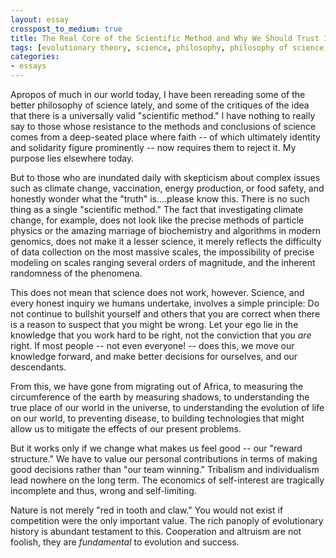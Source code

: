 ```yaml
---
layout: essay
crosspost_to_medium: true
title: The Real Core of the Scientific Method and Why We Should Trust It
tags: [evolutionary theory, science, philosophy, philosophy of science, method, philosophy]
categories: 
- essays
---
```


Apropos of much in our world today, I have been rereading some of the better philosophy of science lately, and some of the critiques of the idea that there is a universally valid "scientific method." I have nothing to really say to those whose resistance to the methods and conclusions of science comes from a deep-seated place where faith -- of which ultimately identity and solidarity figure prominently -- now requires them to reject it. My purpose lies elsewhere today.

But to those who are inundated daily with skepticism about complex issues such as climate change, vaccination, energy production, or food safety, and honestly wonder what the "truth" is....please know this. There is no such thing as a single "scientific method."
The fact that investigating climate change, for example, does not look like the precise methods of particle physics or the amazing marriage of biochemistry and algorithms in modern genomics, does not make it a lesser science, it merely reflects the difficulty of data collection on the most massive scales, the impossibility of precise modeling on scales ranging several orders of magnitude, and the inherent randomness of the phenomena.

This does not mean that science does not work, however. Science, and every honest inquiry we humans undertake, involves a simple principle:
Do not continue to bullshit yourself and others that you are correct when there is a reason to suspect that you might be wrong. Let your ego lie in the knowledge that you work hard to be right, not the conviction that you *are* right. If most people -- not even everyone! -- does this, we move our knowledge forward, and make better decisions for ourselves, and our descendants.

From this, we have gone from migrating out of Africa, to measuring the circumference of the earth by measuring shadows, to understanding the true place of our world in the universe, to understanding the evolution of life on our world, to preventing disease, to building technologies that might allow us to mitigate the effects of our present problems.

But it works only if we change what makes us feel good -- our "reward structure." We have to value our personal contributions in terms of making good decisions rather than "our team winning." Tribalism and individualism lead nowhere on the long term. The economics of self-interest are tragically incomplete and thus, wrong and self-limiting.

Nature is not merely "red in tooth and claw." You would not exist if competition were the only important value. The rich panoply of evolutionary history is abundant testament to this. Cooperation and altruism are not foolish, they are *fundamental* to evolution and success.

